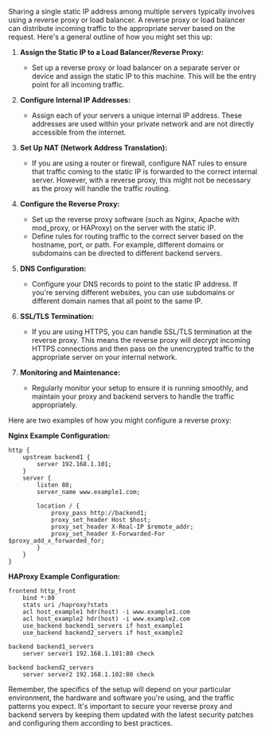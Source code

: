 Sharing a single static IP address among multiple servers typically involves using a reverse proxy or load balancer. A reverse proxy or load balancer can distribute incoming traffic to the appropriate server based on the request. Here's a general outline of how you might set this up:

1. **Assign the Static IP to a Load Balancer/Reverse Proxy:**
   - Set up a reverse proxy or load balancer on a separate server or device and assign the static IP to this machine. This will be the entry point for all incoming traffic.
   
2. **Configure Internal IP Addresses:**
   - Assign each of your servers a unique internal IP address. These addresses are used within your private network and are not directly accessible from the internet.

3. **Set Up NAT (Network Address Translation):**
   - If you are using a router or firewall, configure NAT rules to ensure that traffic coming to the static IP is forwarded to the correct internal server. However, with a reverse proxy, this might not be necessary as the proxy will handle the traffic routing.

4. **Configure the Reverse Proxy:**
   - Set up the reverse proxy software (such as Nginx, Apache with mod_proxy, or HAProxy) on the server with the static IP.
   - Define rules for routing traffic to the correct server based on the hostname, port, or path. For example, different domains or subdomains can be directed to different backend servers.

5. **DNS Configuration:**
   - Configure your DNS records to point to the static IP address. If you're serving different websites, you can use subdomains or different domain names that all point to the same IP.

6. **SSL/TLS Termination:**
   - If you are using HTTPS, you can handle SSL/TLS termination at the reverse proxy. This means the reverse proxy will decrypt incoming HTTPS connections and then pass on the unencrypted traffic to the appropriate server on your internal network.

7. **Monitoring and Maintenance:**
   - Regularly monitor your setup to ensure it is running smoothly, and maintain your proxy and backend servers to handle the traffic appropriately.

Here are two examples of how you might configure a reverse proxy:

**Nginx Example Configuration:**
```nginx
http {
    upstream backend1 {
        server 192.168.1.101;
    }
    server {
        listen 80;
        server_name www.example1.com;

        location / {
            proxy_pass http://backend1;
            proxy_set_header Host $host;
            proxy_set_header X-Real-IP $remote_addr;
            proxy_set_header X-Forwarded-For $proxy_add_x_forwarded_for;
        }
    }
}
```

**HAProxy Example Configuration:**
```haproxy
frontend http_front
    bind *:80
    stats uri /haproxy?stats
    acl host_example1 hdr(host) -i www.example1.com
    acl host_example2 hdr(host) -i www.example2.com
    use_backend backend1_servers if host_example1
    use_backend backend2_servers if host_example2

backend backend1_servers
    server server1 192.168.1.101:80 check

backend backend2_servers
    server server2 192.168.1.102:80 check
```

Remember, the specifics of the setup will depend on your particular environment, the hardware and software you're using, and the traffic patterns you expect. It's important to secure your reverse proxy and backend servers by keeping them updated with the latest security patches and configuring them according to best practices.